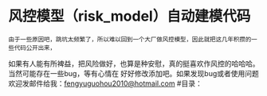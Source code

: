 # 风控模型（risk_model）自动建模代码

    由于一些原因吧，跳坑太频繁了，所以难以回到一个大厂做风控模型，因此就把这几年积攒的一些代码公开出来，
如果有人能有所裨益，把风险做好，也算是种安慰，真的挺喜欢作风控的哈哈哈。当然可能存在一些bug，等有心情在
好好修改添加吧。如果发现bug或者使用问题欢迎发邮件给我：fengyuguohou2010@hotmail.com
#目录：
